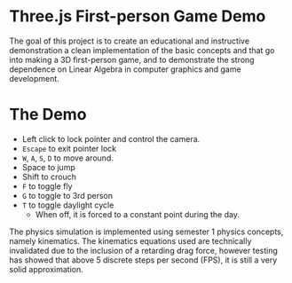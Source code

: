 # Three.js First-person Game Demo

The goal of this project is to create an educational and instructive demonstration a clean implementation of the basic concepts and that go into making a 3D first-person game, and to demonstrate the strong dependence on Linear Algebra in computer graphics and game development. 

# The Demo

- Left click to lock pointer and control the camera. 
- `Escape` to exit pointer lock
- `W`, `A`, `S`, `D` to move around. 
- Space to jump
- Shift to crouch
- `F` to toggle fly
- `G` to toggle to 3rd person
- `T` to toggle daylight cycle
    - When off, it is forced to a constant point during the day.

The physics simulation is implemented using semester 1 physics concepts, namely kinematics. The kinematics equations used are technically invalidated due to the inclusion of a retarding drag force, however testing has showed that above 5 discrete steps per second (FPS), it is still a very solid approximation.
